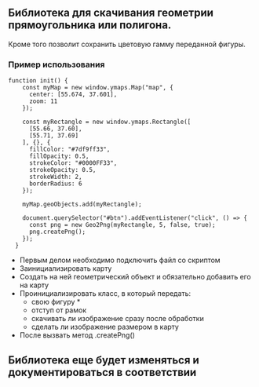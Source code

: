 ## Библиотека для скачивания геометрии прямоугольника или полигона. 
Кроме того позволит сохранить цветовую гамму переданной фигуры.


### Пример использования

```
function init() {
    const myMap = new window.ymaps.Map("map", {
      center: [55.674, 37.601],
      zoom: 11
    });

    const myRectangle = new window.ymaps.Rectangle([
      [55.66, 37.60],
      [55.71, 37.69]
    ], {}, {
      fillColor: "#7df9ff33",
      fillOpacity: 0.5,
      strokeColor: "#0000FF33",
      strokeOpacity: 0.5,
      strokeWidth: 2,
      borderRadius: 6
    });

    myMap.geoObjects.add(myRectangle);

    document.querySelector("#btn").addEventListener("click", () => {
      const png = new Geo2Png(myRectangle, 5, false, true);
      png.createPng();
    });
  }
```

- Первым делом необходимо подключить файл со скриптом
- Заинициализировать карту
- Создать на ней геометрический объект и обязательно добавить его на карту
- Проинициализировать класс, в который передать:
    - свою фигуру *
    - отступ от рамок
    - скачивать ли изображение сразу после обработки
    - сделать ли изображение размером в карту
- После вызвать метод .createPng()


## **Библиотека еще будет изменяться и документироваться в соответствии**
